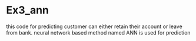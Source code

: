 # Ex3_ann
this code for predicting customer can either retain their account or leave from bank.
neural network based method named ANN is used for prediction
